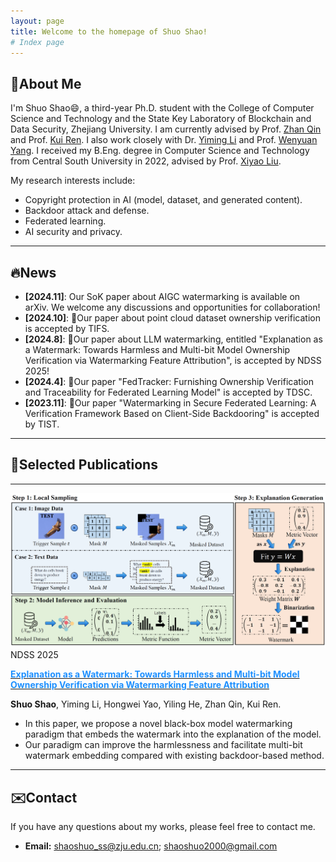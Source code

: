 ```yaml
---
layout: page
title: Welcome to the homepage of Shuo Shao!
# Index page
---
```


<head>
    <link rel="stylesheet" type="text/css" href="assets/style.css">
</head>

<!-- ![visitors](https://visitor-badge.laobi.icu/badge?page_id=https://shaoshuo-ss.github.io#pic_left) -->
<!-- <div align="left">
<img src="https://visitor-badge.laobi.icu/badge?page_id=https://shaoshuo-ss.github.io" alt="visitor badge"/>
</div> -->

## 🪪About Me

I'm Shuo Shao😄, a third-year Ph.D. student with the College of Computer Science and Technology and the State Key Laboratory of Blockchain and Data Security, Zhejiang University. I am currently advised by Prof. <a href="https://scholar.google.com/citations?user=5fa4lOQAAAAJ">Zhan Qin</a> and Prof. <a href="https://scholar.google.com/citations?user=uuQA_rcAAAAJ">Kui Ren</a>. I also work closely with Dr. <a href="https://scholar.google.com/citations?user=mSW7kU8AAAAJ">Yiming Li</a> and Prof. <a href="https://scholar.google.com/citations?user=bdFQARIAAAAJ">Wenyuan Yang</a>. I received my B.Eng. degree in Computer Science and Technology from Central South University in 2022, advised by Prof. <a href="https://scholar.google.com/citations?user=3odvjZ0AAAAJ">Xiyao Liu</a>.

My research interests include:

- Copyright protection in AI (model, dataset, and generated content).
- Backdoor attack and defense.
- Federated learning.
- AI security and privacy.

---

## 🔥News

- **[2024.11]**: Our SoK paper about AIGC watermarking is available on arXiv. We welcome any discussions and opportunities for collaboration!
- **[2024.10]**: 🎉Our paper about point cloud dataset ownership verification is accepted by TIFS.
- **[2024.8]**: 🎉Our paper about LLM watermarking, entitled "Explanation as a Watermark: Towards Harmless and Multi-bit Model Ownership Verification via Watermarking Feature Attribution", is accepted by NDSS 2025!
- **[2024.4]**: 🎉Our paper "FedTracker: Furnishing Ownership Verification and Traceability for Federated Learning Model" is accepted by TDSC.
- **[2023.11]**: 🎉Our paper "Watermarking in Secure Federated Learning: A Verification Framework Based on Client-Side Backdooring" is accepted by TIST.

---

## 📖Selected Publications

<!-- <img src="assets/eaaw.png" width = "300" height = "200" alt="图片说明" align=left /> -->

---

<div class="publication-container">
  <!-- 左边的图 -->
  <div class="image-container">
    <img src="assets/eaaw.png" alt="Image" class="publication-image">
    <!-- 会议或期刊标记 -->
    <div class="conference-label">NDSS 2025</div>
  </div>
  
  <!-- 右边的文字 -->
  <div class="text-content">
    <p><a href="https://arxiv.org/abs/2405.04825"><font color=DodgerBlue><b>Explanation as a Watermark: Towards Harmless and Multi-bit Model Ownership Verification via Watermarking Feature Attribution</b></font></a></p>
    <p><b>Shuo Shao</b>, Yiming Li, Hongwei Yao, Yiling He, Zhan Qin, Kui Ren.</p>
    <ul>
        <li>In this paper, we propose a novel black-box model watermarking paradigm that embeds the watermark into the explanation of the model.</li>
        <li>Our paradigm can improve the harmlessness and facilitate multi-bit watermark embedding compared with existing backdoor-based method.</li>
    </ul>
  </div>
</div>


---

## ✉️Contact

If you have any questions about my works, please feel free to contact me.

- **Email:** shaoshuo_ss@zju.edu.cn; shaoshuo2000@gmail.com
